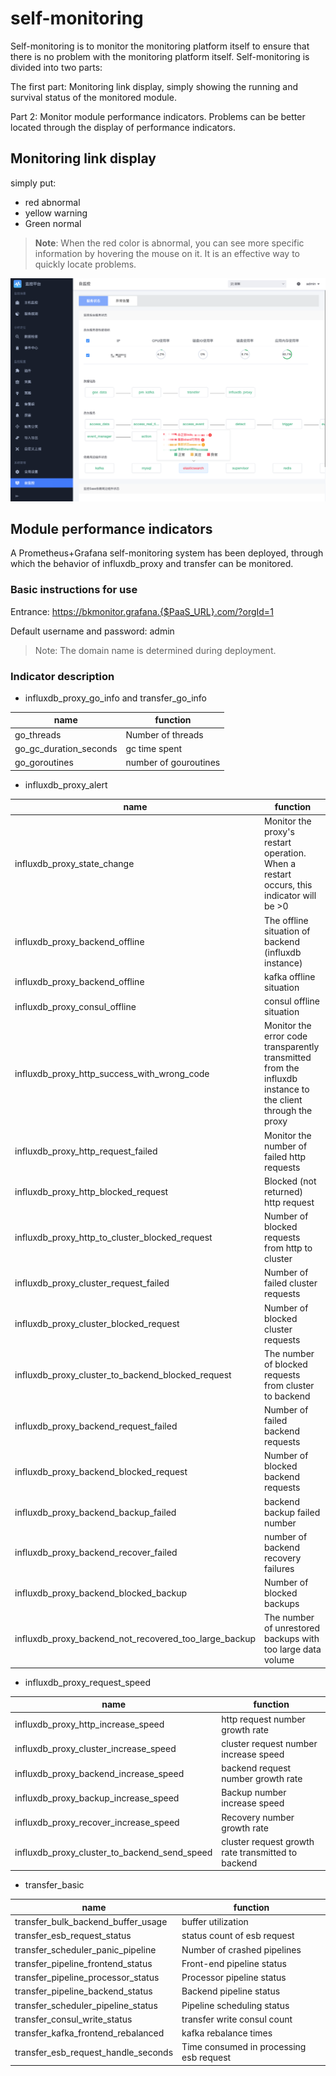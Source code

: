 # self-monitoring

Self-monitoring is to monitor the monitoring platform itself to ensure that there is no problem with the monitoring platform itself. Self-monitoring is divided into two parts:

The first part: Monitoring link display, simply showing the running and survival status of the monitored module.

Part 2: Monitor module performance indicators. Problems can be better located through the display of performance indicators.

## Monitoring link display

simply put:

* red abnormal
* yellow warning
* Green normal

> **Note**: When the red color is abnormal, you can see more specific information by hovering the mouse on it. It is an effective way to quickly locate problems.

![-w2021](media/15754477874581.jpg)

## Module performance indicators

A Prometheus+Grafana self-monitoring system has been deployed, through which the behavior of influxdb_proxy and transfer can be monitored.

### Basic instructions for use

Entrance: https://bkmonitor.grafana.{$PaaS_URL}.com/?orgId=1

Default username and password: admin

> Note: The domain name is determined during deployment.

### Indicator description

* influxdb_proxy_go_info and transfer_go_info

|name|function|
|---|---|
|go_threads|Number of threads|
|go_gc_duration_seconds|gc time spent|
|go_goroutines|number of gouroutines|

* influxdb_proxy_alert

|name|function|
|---|---|
|influxdb_proxy_state_change|Monitor the proxy's restart operation. When a restart occurs, this indicator will be &gt;0|
|influxdb_proxy_backend_offline|The offline situation of backend (influxdb instance)|
|influxdb_proxy_backend_offline|kafka offline situation|
|influxdb_proxy_consul_offline|consul offline situation|
|influxdb_proxy_http_success_with_wrong_code|Monitor the error code transparently transmitted from the influxdb instance to the client through the proxy|
|influxdb_proxy_http_request_failed|Monitor the number of failed http requests|
|influxdb_proxy_http_blocked_request|Blocked (not returned) http request|
|influxdb_proxy_http_to_cluster_blocked_request|Number of blocked requests from http to cluster|
|influxdb_proxy_cluster_request_failed|Number of failed cluster requests|
|influxdb_proxy_cluster_blocked_request|Number of blocked cluster requests|
|influxdb_proxy_cluster_to_backend_blocked_request|The number of blocked requests from cluster to backend|
|influxdb_proxy_backend_request_failed|Number of failed backend requests|
|influxdb_proxy_backend_blocked_request|Number of blocked backend requests|
|influxdb_proxy_backend_backup_failed|backend backup failed number|
|influxdb_proxy_backend_recover_failed|number of backend recovery failures|
|influxdb_proxy_backend_blocked_backup|Number of blocked backups|
|influxdb_proxy_backend_not_recovered_too_large_backup|The number of unrestored backups with too large data volume|


* influxdb_proxy_request_speed

|name|function|
|---|---|
|influxdb_proxy_http_increase_speed|http request number growth rate|
|influxdb_proxy_cluster_increase_speed|cluster request number increase speed|
|influxdb_proxy_backend_increase_speed|backend request number growth rate|
|influxdb_proxy_backup_increase_speed|Backup number increase speed|
|influxdb_proxy_recover_increase_speed|Recovery number growth rate|
|influxdb_proxy_cluster_to_backend_send_speed|cluster request growth rate transmitted to backend|


* transfer_basic

|name|function|
|---|---|
|transfer_bulk_backend_buffer_usage|buffer utilization|
|transfer_esb_request_status|status count of esb request|
|transfer_scheduler_panic_pipeline|Number of crashed pipelines|
|transfer_pipeline_frontend_status|Front-end pipeline status|
|transfer_pipeline_processor_status|Processor pipeline status|
|transfer_pipeline_backend_status|Backend pipeline status|
|transfer_scheduler_pipeline_status|Pipeline scheduling status|
|transfer_consul_write_status|transfer write consul count|
|transfer_kafka_frontend_rebalanced|kafka rebalance times|
|transfer_esb_request_handle_seconds|Time consumed in processing esb request|